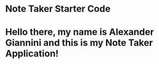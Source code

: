 # Note Taker Starter Code

# Hello there, my name is Alexander Giannini and this is my Note Taker Application!